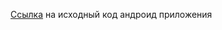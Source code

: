 [Ссылка](https://drive.google.com/file/d/1Ljh5w1YpDK0PfcHe4sq47KLLD6yqrhhx/view?usp=share_link) на исходный код андроид приложения